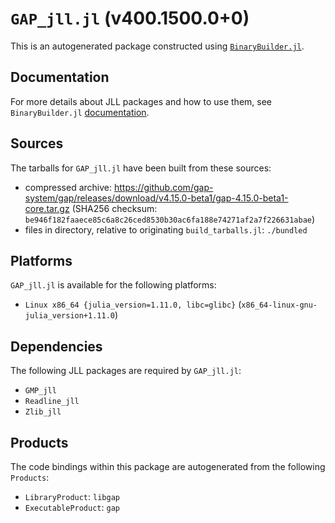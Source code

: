# `GAP_jll.jl` (v400.1500.0+0)

This is an autogenerated package constructed using [`BinaryBuilder.jl`](https://github.com/JuliaPackaging/BinaryBuilder.jl).

## Documentation

For more details about JLL packages and how to use them, see `BinaryBuilder.jl` [documentation](https://docs.binarybuilder.org/stable/jll/).

## Sources

The tarballs for `GAP_jll.jl` have been built from these sources:

* compressed archive: https://github.com/gap-system/gap/releases/download/v4.15.0-beta1/gap-4.15.0-beta1-core.tar.gz (SHA256 checksum: `be946f182faaece85c6a8c26ced8530b30ac6fa188e74271af2a7f226631abae`)
* files in directory, relative to originating `build_tarballs.jl`: `./bundled`

## Platforms

`GAP_jll.jl` is available for the following platforms:

* `Linux x86_64 {julia_version=1.11.0, libc=glibc}` (`x86_64-linux-gnu-julia_version+1.11.0`)

## Dependencies

The following JLL packages are required by `GAP_jll.jl`:

* `GMP_jll`
* `Readline_jll`
* `Zlib_jll`

## Products

The code bindings within this package are autogenerated from the following `Products`:

* `LibraryProduct`: `libgap`
* `ExecutableProduct`: `gap`
